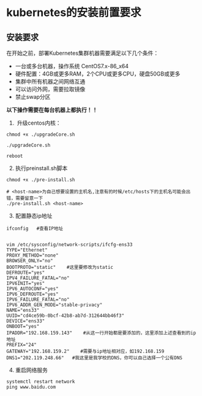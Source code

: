 # kubernetes的安装前置要求

## 安装要求

在开始之前，部署Kubernetes集群机器需要满足以下几个条件：

- 一台或多台机器，操作系统 CentOS7.x-86_x64
- 硬件配置：4GB或更多RAM，2个CPU或更多CPU，硬盘50GB或更多
- 集群中所有机器之间网络互通
- 可以访问外网，需要拉取镜像
- 禁止swap分区

**以下操作需要在每台机器上都执行！！**

1. ​	升级centos内核：


```shell
chmod +x ./upgradeCore.sh

./upgradeCore.sh

reboot
```

2. 执行preinstall.sh脚本

```shell
chmod +x ./pre-install.sh

# <host-name>为自己想要设置的主机名,注意有的时候/etc/hosts下的主机名可能会出错，需要留意一下
./pre-install.sh <host-name> 
```

3. 配置静态ip地址

```shell
ifconfig   #查看IP地址


vim /etc/sysconfig/network-scripts/ifcfg-ens33 
TYPE="Ethernet"
PROXY_METHOD="none"
BROWSER_ONLY="no"
BOOTPROTO="static"    #这里要修改为static   
DEFROUTE="yes"
IPV4_FAILURE_FATAL="no"
IPV6INIT="yes"
IPV6_AUTOCONF="yes"
IPV6_DEFROUTE="yes"
IPV6_FAILURE_FATAL="no"
IPV6_ADDR_GEN_MODE="stable-privacy"
NAME="ens33"
UUID="cd4ce59b-0bcf-42b8-ab7d-312644bb46f3"
DEVICE="ens33"
ONBOOT="yes"
IPADDR="192.168.159.143"    #从这一行开始都是要添加的，这里添加上述查看到的ip地址
PREFIX="24"
GATEWAY="192.168.159.2"    #需要与ip地址相对应，如192.168.159
DNS1="202.119.248.66"   #我这里是我学校的DNS，你可以自己选择一个公有DNS
```

4. 重启网络服务

```shell
systemctl restart network
ping www.baidu.com
```

